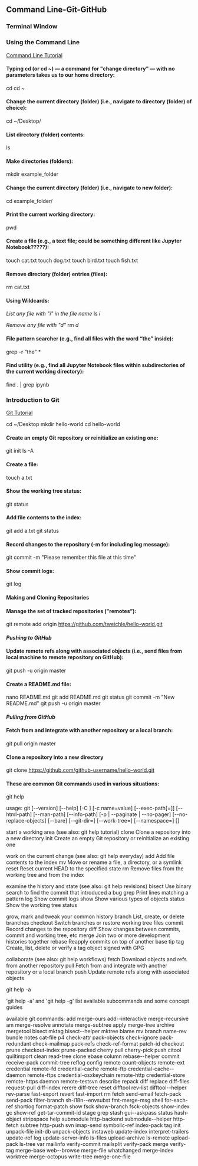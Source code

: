 ## Command Line-Git-GitHub

### Terminal Window

### Using the Command Line
[Command Line Tutorial](http://generalassembly.github.io/prework/cl/#/) 

#### Typing cd (or cd ~) — a command for "change directory" — with no parameters takes us to our home directory:
cd
cd ~

#### Change the current directory (folder) (i.e., navigate to directory (folder) of choice):
cd ~/Desktop/

#### List directory (folder) contents:
ls

#### Make directories (folders):
mkdir example_folder

#### Change the current directory (folder) (i.e., navigate to new folder):
cd example_folder/

#### Print the current working directory:
pwd

#### Create a file (e.g., a text file; could be something different like Jupyter Notebook?????):
touch cat.txt
touch dog.txt
touch bird.txt
touch fish.txt

#### Remove directory (folder) entries (files):
rm cat.txt

#### Using Wildcards:
*List any file with "i" in the file name*
ls *i*

*Remove any file with "d"*
rm *d*

#### File pattern searcher (e.g., find all files with the word “the” inside):
grep -r “the” *

#### Find utility (e.g., find all Jupyter Notebook files within subdirectories of the current working directory):
find . | grep ipynb


### Introduction to Git
[Git Tutorial](https://try.github.io/levels/1/challenges/1) 

cd ~/Desktop
mkdir hello-world
cd hello-world

#### Create an empty Git repository or reinitialize an existing one:
git init
ls -A

#### Create a file:
touch a.txt

#### Show the working tree status:
git status

#### Add file contents to the index:
git add a.txt
git status

#### Record changes to the repository (-m for including log message):
git commit -m "Please remember this file at this time"

#### Show commit logs:
git log

#### Making and Cloning Repositories
#### Manage the set of tracked repositories ("remotes”):
git remote add origin https://github.com/tweichle/hello-world.git

#### *Pushing to GitHub*
#### Update remote refs along with associated objects (i.e., send files from local machine to remote repository on GitHub):
git push -u origin master

#### Create a README.md file:
nano README.md
git add README.md
git status
git commit -m "New README.md"
git push -u origin master

#### *Pulling from GitHub*
#### Fetch from and integrate with another repository or a local branch:
git pull origin master

#### Clone a repository into a new directory
git clone https://github.com/github-username/hello-world.git


#### These are common Git commands used in various situations:
git help

usage: git [--version] [--help] [-C <path>] [-c name=value]
           [--exec-path[=<path>]] [--html-path] [--man-path] [--info-path]
           [-p | --paginate | --no-pager] [--no-replace-objects] [--bare]
           [--git-dir=<path>] [--work-tree=<path>] [--namespace=<name>]
           <command> [<args>]

start a working area (see also: git help tutorial)
   clone      	Clone a repository into a new directory
   init       	Create an empty Git repository or reinitialize an existing one

work on the current change (see also: git help everyday)
   add        	Add file contents to the index
   mv         	Move or rename a file, a directory, or a symlink
   reset      	Reset current HEAD to the specified state
   rm         	Remove files from the working tree and from the index

examine the history and state (see also: git help revisions)
   bisect     	Use binary search to find the commit that introduced a bug
   grep       	Print lines matching a pattern
   log        	Show commit logs
   show       	Show various types of objects
   status     	Show the working tree status

grow, mark and tweak your common history
   branch     	List, create, or delete branches
   checkout   	Switch branches or restore working tree files
   commit     	Record changes to the repository
   diff     		Show changes between commits, commit and working tree, etc
   merge      	Join two or more development histories together
   rebase     	Reapply commits on top of another base tip
   tag          Create, list, delete or verify a tag object signed with GPG

collaborate (see also: git help workflows)
   fetch      	Download objects and refs from another repository
   pull       	Fetch from and integrate with another repository or a local branch
   push       	Update remote refs along with associated objects

git help -a

'git help -a' and 'git help -g' list available subcommands and some concept guides

available git commands:
  add                       			merge-ours
  add--interactive          		  merge-recursive
  am                        			merge-resolve
  annotate                  			merge-subtree
  apply                     			merge-tree
  archive                   			mergetool
  bisect                    			mktag
  bisect--helper            			mktree
  blame                     			mv
  branch                    			name-rev
  bundle                    			notes
  cat-file                  			p4
  check-attr                			pack-objects
  check-ignore              			pack-redundant
  check-mailmap             		  pack-refs
  check-ref-format          		  patch-id
  checkout                  			prune
  checkout-index            		  prune-packed
  cherry                    			pull
  cherry-pick               			push
  citool                    			quiltimport
  clean                     			read-tree
  clone                     			ebase
  column                    			rebase--helper
  commit                    			receive-pack
  commit-tree            			    reflog
  config                    			remote
  count-objects             			remote-ext
  credential                			remote-fd
  credential-cache          		  remote-ftp
  credential-cache--daemon  	    remote-ftps
  credential-osxkeychain    		  remote-http
  credential-store          		  remote-https
  daemon                    			remote-testsvn
  describe                  			repack
  diff                      			replace
  diff-files                			request-pull
  diff-index                			rerere
  diff-tree                 			reset
  difftool                  			rev-list
  difftool--helper          			rev-parse
  fast-export               			revert
  fast-import               			rm
  fetch                     			send-email
  fetch-pack                			send-pack
  filter-branch             			sh-i18n--envsubst
  fmt-merge-msg             		  shell
  for-each-ref              			shortlog
  format-patch              			show
  fsck                      			show-branch
  fsck-objects              			show-index
  gc                        			show-ref
  get-tar-commit-id         		  stage
  grep                      			stash
  gui--askpass              			status
  hash-object               			stripspace
  help                      			submodule
  http-backend              		  submodule--helper
  http-fetch                			subtree
  http-push                 			svn
  imap-send                 			symbolic-ref
  index-pack                			tag
  init                      			unpack-file
  init-db                   			unpack-objects
  instaweb                  			update-index
  interpret-trailers        			update-ref
  log                       			update-server-info
  ls-files                  			upload-archive
  ls-remote                 			upload-pack
  ls-tree                   			var
  mailinfo                  			verify-commit
  mailsplit                 			verify-pack
  merge                     			verify-tag
  merge-base                			web--browse
  merge-file                			whatchanged
  merge-index               			worktree
  merge-octopus             		  write-tree
  merge-one-file
